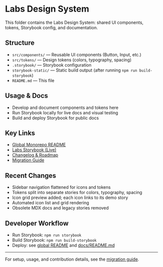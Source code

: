 # Labs Design System

This folder contains the Labs Design System: shared UI components, tokens, Storybook config, and documentation.

## Structure
- `src/components/` — Reusable UI components (Button, Input, etc.)
- `src/tokens/` — Design tokens (colors, typography, spacing)
- `.storybook/` — Storybook configuration
- `storybook-static/` — Static build output (after running `npm run build-storybook`)
- `README.md` — This file

## Usage & Docs
- Develop and document components and tokens here
- Run Storybook locally for live docs and visual testing
- Build and deploy Storybook for public docs

## Key Links
- [Global Monorepo README](../README.md)
- [Labs Storybook (Live)](https://dreisdesign.github.io/labs/design-system/)
- [Changelog & Roadmap](../docs/CHANGELOG.md)
- [Migration Guide](../_dev/_documents/DESIGN-SYSTEM-MIGRATION-GUIDE.md)

## Recent Changes
- Sidebar navigation flattened for icons and tokens
- Tokens split into separate stories for colors, typography, spacing
- Icon grid preview added; each icon links to its demo story
- Automated icon list and grid rendering
- Obsolete MDX docs and legacy stories removed

## Developer Workflow
- Run Storybook: `npm run storybook`
- Build Storybook: `npm run build-storybook`
- Deploy: see [global README](../README.md) and [docs/README.md](../docs/README.md)

---

For setup, usage, and contribution details, see the [migration guide](../_dev/_documents/DESIGN-SYSTEM-MIGRATION-GUIDE.md).
